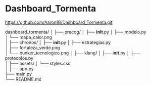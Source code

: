 # Dashboard_Tormenta

https://github.com/Aaron1B/Dashboard_Tormenta.git

dashboard_tormenta/
│
├── precog/
│   ├── __init__.py
│   ├── modelo.py            
│   └── mapa_calor.png       
│
├── chronos/
│   ├── __init__.py
│   ├── estrategias.py       
│   ├── fortaleza_verde.png  
│   └── bunker_tecnologico.png 
│
├── klang/
│   ├── __init__.py
│   ├── protocolos.py        
│
├── assets/
│   └── styles.css           
│
├── app.py                           
├── main.py                  
└── README.md